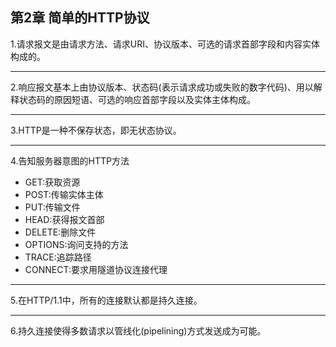 ## 第2章 简单的HTTP协议



 1.请求报文是由请求方法、请求URI、协议版本、可选的请求首部字段和内容实体构成的。
 
 ---
 
 2.响应报文基本上由协议版本、状态码(表示请求成功或失败的数字代码)、用以解释状态码的原因短语、可选的响应首部字段以及实体主体构成。
 
 ---
  
 3.HTTP是一种不保存状态，即无状态协议。
 
 ---
  
 4.告知服务器意图的HTTP方法
 - GET:获取资源
 - POST:传输实体主体
 - PUT:传输文件
 - HEAD:获得报文首部
 - DELETE:删除文件
 - OPTIONS:询问支持的方法
 - TRACE:追踪路径
 - CONNECT:要求用隧道协议连接代理
  
 ---
 
 5.在HTTP/1.1中，所有的连接默认都是持久连接。
  
 ---
 
 6.持久连接使得多数请求以管线化(pipelining)方式发送成为可能。
